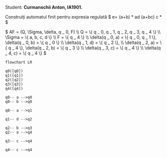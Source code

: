 Student: **Curmanschii Anton, IA1901.**


Construiți automatul finit pentru expresia regulată $ e= (a+b) * ad (a+bc) c * $


$ 
AF = (Q, \Sigma, \delta, q _ 0, F) \\\\
Q = \\{ q _ 0, q _ 1, q _ 2, q _ 3, q _ 4 \\} \\\\
\Sigma = \\{ a, b, c, d \\} \\\\
F = \\{ q _ 4 \\} \\\\
\delta(q _ 0, a) = \\{ q _ 0, q _ 1 \\}, \delta(q _ 0, b) = \\{ q _ 0 \\} \\\\
\delta(q _ 1, d) = \\{ q _ 2 \\}, \\\\
\delta(q _ 2, a) = \\{ q _ 4 \\}, \delta(q _ 2, b) = \\{ q _ 3 \\} \\\\
\delta(q _ 3, c) = \\{ q _ 4 \\} \\\\
\delta(q _ 4, c) = \\{ q _ 4 \\}
$


```mermaid
flowchart LR

q0([q0])
q1([q1])
q2([q2])
q3([q3])
q4([q4])

q0-- a -->q0
q0-- b -->q0

q0-- a -->q1

q1-- d -->q2

q2-- b -->q3
q2-- a -->q4

q3-- c -->q4

q4-- c -->q4
```